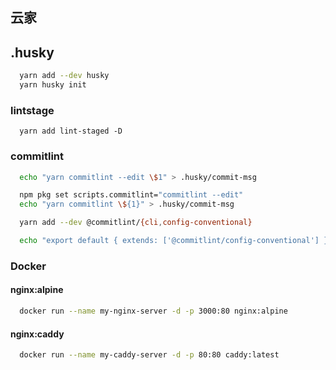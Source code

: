 ## 云家

## .husky

```sh
  yarn add --dev husky
  yarn husky init
```

### lintstage

```
  yarn add lint-staged -D
```

### commitlint

```sh
  echo "yarn commitlint --edit \$1" > .husky/commit-msg

  npm pkg set scripts.commitlint="commitlint --edit"
  echo "yarn commitlint \${1}" > .husky/commit-msg

  yarn add --dev @commitlint/{cli,config-conventional}

  echo "export default { extends: ['@commitlint/config-conventional'] };" > commitlint.config.js
```

### Docker

#### nginx:alpine

```sh
  docker run --name my-nginx-server -d -p 3000:80 nginx:alpine
```

#### nginx:caddy

```sh
  docker run --name my-caddy-server -d -p 80:80 caddy:latest
```
